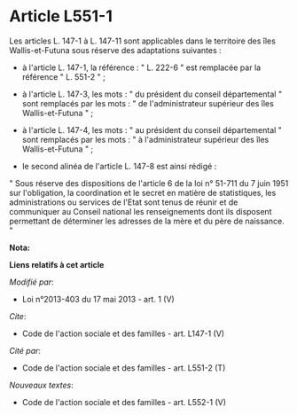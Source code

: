 # Article L551-1

Les articles L. 147-1 à L. 147-11 sont applicables dans le territoire des îles Wallis-et-Futuna sous réserve des adaptations
suivantes :

- à l'article L. 147-1, la référence : " L. 222-6 " est remplacée par la référence " L. 551-2 " ;

- à l'article L. 147-3, les mots : " du président du conseil départemental " sont remplacés par les mots : " de
l'administrateur supérieur des îles Wallis-et-Futuna " ;

- à l'article L. 147-4, les mots : " au président du conseil départemental " sont remplacés par les mots : " à
l'administrateur supérieur des îles Wallis-et-Futuna " ;

- le second alinéa de l'article L. 147-8 est ainsi rédigé : 

" Sous réserve des dispositions de l'article 6 de la loi n° 51-711 du 7 juin 1951 sur l'obligation, la coordination et le
secret en matière de statistiques, les administrations ou services de l'Etat sont tenus de réunir et de communiquer au
Conseil national les renseignements dont ils disposent permettant de déterminer les adresses de la mère et du père de
naissance. "

**Nota:**



**Liens relatifs à cet article**

_Modifié par_:

  - Loi n°2013-403 du 17 mai 2013 - art. 1 (V)

_Cite_:

  - Code de l'action sociale et des familles - art. L147-1 (V)

_Cité par_:

  - Code de l'action sociale et des familles - art. L551-2 (T)

_Nouveaux textes_:

  - Code de l'action sociale et des familles - art. L552-1 (V)
